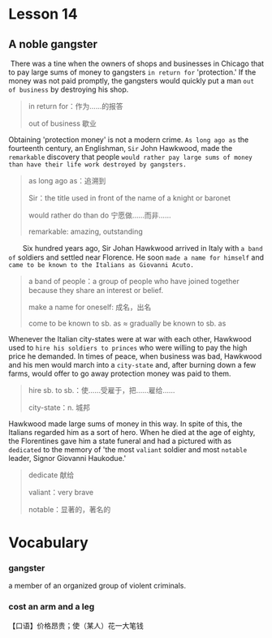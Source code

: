 # Lesson 14 

## A noble gangster

​	There was a tine when the owners of shops and businesses in Chicago that to pay large sums of money to gangsters `in return for` 'protection.' If the money was not paid promptly, the gangsters would quickly put a man `out of business` by destroying his shop. 

> in return for：作为……的报答
>
> out of business 歇业

Obtaining 'protection money' is not a modern crime. `As long ago as` the fourteenth century, an Englishman, `Sir` John Hawkwood, made the `remarkable` discovery that people `would rather pay large sums of money than have their life work destroyed by gangsters.`

> as long ago as：追溯到
>
> Sir：the title used in front of the name of a knight or baronet
>
> would rather do than do 宁愿做……而非…… 
>
> remarkable: amazing, outstanding

　　Six hundred years ago, Sir Johan Hawkwood arrived in Italy with `a band of` soldiers and settled near Florence. He soon `made a name for himself` and `came to be known to the Italians as Giovanni Acuto.` 

> a band of people：a group of people who have joined together because they share an interest or belief. 
>
> make a name for oneself: 成名，出名
>
> come to be known to sb. as ≈ gradually be known to sb. as

Whenever the Italian city-states were at war with each other, Hawkwood used to `hire his soldiers to princes` who were willing to pay the high price he demanded. In times of peace, when business was bad, Hawkwood and his men would march into a `city-state` and, after burning down a few farms, would offer to go away protection money was paid to them. 

> hire sb. to sb.：使……受雇于，把……雇给……
>
> city-state：n. 城邦

Hawkwood made large sums of money in this way. In spite of this, the Italians regarded him as a sort of hero. When he died at the age of eighty, the Florentines gave him a state funeral and had a pictured with as `dedicated` to the memory of 'the most `valiant` soldier and most `notable` leader, Signor Giovanni Haukodue.'

> dedicate 献给
>
> valiant：very brave
>
> notable：显著的，著名的

# Vocabulary

### gangster

a member of an organized group of violent criminals. 

### cost an arm and a leg 

【口语】价格昂贵；使（某人）花一大笔钱

